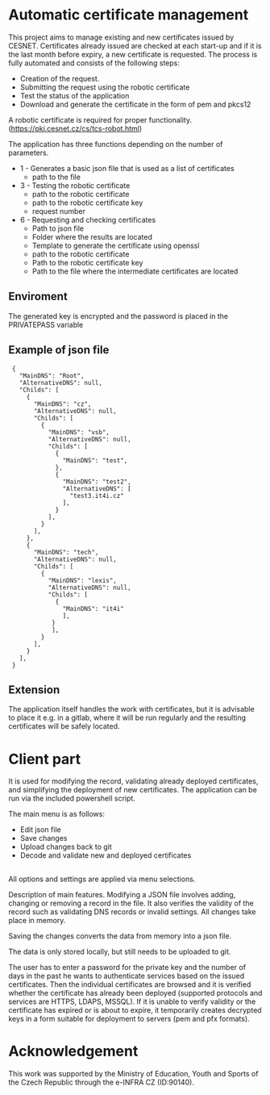 # Automatic certificate management
This project aims to manage existing and new certificates issued by CESNET. Certificates already issued are checked at each start-up and if it is the last month before expiry, a new certificate is requested.
The process is fully automated and consists of the following steps:
- Creation of the request.
- Submitting the request using the robotic certificate
- Test the status of the application
- Download and generate the certificate in the form of pem and pkcs12

A robotic certificate is required for proper functionality. (https://pki.cesnet.cz/cs/tcs-robot.html)


The application has three functions depending on the number of parameters.
* 1 - Generates a basic json file that is used as a list of certificates
  * path to the file
* 3 - Testing the robotic certificate
  * path to the robotic certificate
  * path to the robotic certificate key
  * request number
* 6 - Requesting and checking certificates
  * Path to json file
  * Folder where the results are located
  * Template to generate the certificate using openssl
  * path to the robotic certificate
  * Path to the robotic certificate key
  * Path to the file where the intermediate certificates are located 

## Enviroment
The generated key is encrypted and the password is placed in the PRIVATEPASS variable

## Example of json file
```
 {
   "MainDNS": "Root",
   "AlternativeDNS": null,
   "Childs": [
     {
       "MainDNS": "cz",
       "AlternativeDNS": null,
       "Childs": [
         {
           "MainDNS": "vsb",
           "AlternativeDNS": null,
           "Childs": [
             {
               "MainDNS": "test",
             },
             {
               "MainDNS": "test2",
               "AlternativeDNS": [
                 "test3.it4i.cz"
               ],
             }
           ],
         }
       ],
     },
     {
       "MainDNS": "tech",
       "AlternativeDNS": null,
       "Childs": [
         {
           "MainDNS": "lexis",
           "AlternativeDNS": null,
           "Childs": [
             {
               "MainDNS": "it4i"
               ],
            }
            ],
         }
       ],
     }
   ],
 }
```
## Extension
The application itself handles the work with certificates, but it is advisable to place it e.g. in a gitlab, where it will be run regularly and the resulting certificates will be safely located.

# Client part
It is used for modifying the record, validating already deployed certificates, and simplifying the deployment of new certificates. The application can be run via the included powershell script. 

The main menu is as follows:
  - Edit json file
  - Save changes
  - Upload changes back to git
  - Decode and validate new and deployed certificates

##
All options and settings are applied via menu selections.

Description of main features.
Modifying a JSON file involves adding, changing or removing a record in the file. It also verifies the validity of the record such as validating DNS records or invalid settings. All changes take place in memory.

Saving the changes converts the data from memory into a json file.

The data is only stored locally, but still needs to be uploaded to git.

The user has to enter a password for the private key and the number of days in the past he wants to authenticate services based on the issued certificates. Then the individual certificates are browsed and it is verified whether the certificate has already been deployed (supported protocols and services are HTTPS, LDAPS, MSSQL). If it is unable to verify validity or the certificate has expired or is about to expire, it temporarily creates decrypted keys in a form suitable for deployment to servers (pem and pfx formats).


# Acknowledgement
This work was supported by the Ministry of Education, Youth and Sports of the Czech Republic through the e-INFRA CZ (ID:90140).

